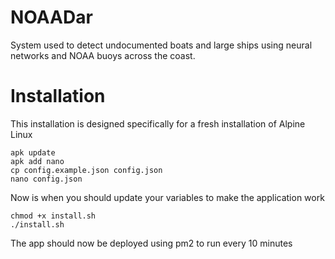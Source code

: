 # NOAADar
System used to detect undocumented boats and large ships using neural networks and NOAA buoys across the coast.

# Installation
This installation is designed specifically for a fresh installation of  Alpine Linux

```
apk update
apk add nano
cp config.example.json config.json
nano config.json
```

Now is when you should update your variables to make the application work

```
chmod +x install.sh
./install.sh
```

The app should now be deployed using pm2 to run every 10 minutes